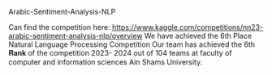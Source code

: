 Arabic-Sentiment-Analysis-NLP

Can find the competition here: https://www.kaggle.com/competitions/nn23-arabic-sentiment-analysis-nlp/overview
We have achieved the 6th Place Natural Language Processing Competition 
Our team has achieved the 6th 𝐑𝐚𝐧𝐤 of the competition 
2023- 2024 out of 104 teams at faculty of computer and
information sciences Ain Shams University.
